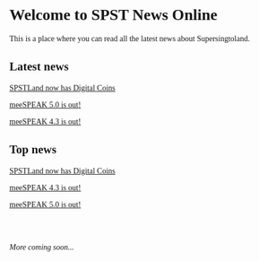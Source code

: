 <style>
@font-face {
   font-family: chirp;
   src: url(gt-america.ttf);
}

* {
   font-family: chirp;
}
</style>

# Welcome to SPST News Online

This is a place where you can read all the latest news about Supersingtoland.

## Latest news

[SPSTLand now has Digital Coins](digitalcoins)

[meeSPEAK 5.0 is out!](meespeak50)

[meeSPEAK 4.3 is out!](meespeak43)

## Top news

[SPSTLand now has Digital Coins](digitalcoins)

[meeSPEAK 4.3 is out!](meespeak43)

[meeSPEAK 5.0 is out!](meespeak50)

<br><br>

*More coming soon...*
